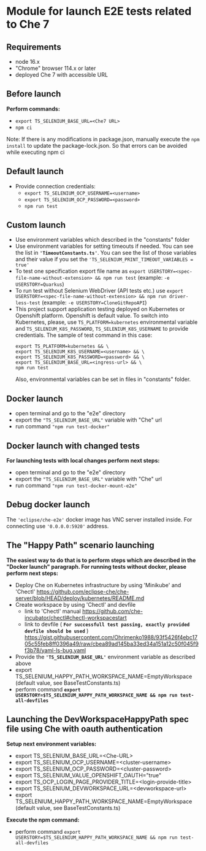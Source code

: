 
# Module for launch E2E tests related to Che 7

## Requirements

- node 16.x
- "Chrome" browser 114.x or later
- deployed Che 7 with accessible URL

## Before launch

**Perform commands:**

- ```export TS_SELENIUM_BASE_URL=<Che7 URL>```
- ```npm ci```

Note: If there is any modifications in package.json, manually execute the `npm install` to update the package-lock.json. So that errors can be avoided while executing npm ci

## Default launch

- Provide connection credentials:
  - ```export TS_SELENIUM_OCP_USERNAME=<username>```
  - ```export TS_SELENIUM_OCP_PASSWORD=<password>```
  - ```npm run test```

## Custom launch

- Use environment variables which described in the "constants" folder
- Use environment variables for setting timeouts if needed. You can see the list in **```'TimeoutConstants.ts'```**. You can see the list of those variables and their value if you set the ```'TS_SELENIUM_PRINT_TIMEOUT_VARIABLES = true'```
- To test one specification export file name as ```export USERSTORY=<spec-file-name-without-extension> && npm run test``` (example: ```-e USERSTORY=Quarkus```)
- To run test without Selenium WebDriver (API tests etc.) use ```export USERSTORY=<spec-file-name-without-extension> && npm run driver-less-test``` (example: ```-e USERSTORY=CloneGitRepoAPI```)
- This project support application testing deployed on Kubernetes or Openshift platform. Openshift is default value. To switch into Kubernetes, please, use `TS_PLATFORM=kubernetes` environmental variable and `TS_SELENIUM_K8S_PASSWORD`, `TS_SELENIUM_K8S_USERNAME` to provide credentials. The sample of test command in this case:
  ```
  export TS_PLATFORM=kubernetes && \
  export TS_SELENIUM_K8S_USERNAME=<username> && \
  export TS_SELENIUM_K8S_PASSWORD=<password> && \
  export TS_SELENIUM_BASE_URL=<ingress-url> && \
  npm run test
  ```
  Also, environmental variables can be set in files in "constants" folder.
  
## Docker launch

- open terminal and go to the "e2e" directory
- export the ```"TS_SELENIUM_BASE_URL"``` variable with "Che" url
- run command ```"npm run test-docker"```

## Docker launch with changed tests

**For launching tests with local changes perform next steps:**

- open terminal and go to the "e2e" directory
- export the ```"TS_SELENIUM_BASE_URL"``` variable with "Che" url
- run command ```"npm run test-docker-mount-e2e"```

## Debug docker launch

The ```'eclipse/che-e2e'``` docker image has VNC server installed inside. For connecting use ```'0.0.0.0:5920'``` address.

## The "Happy Path" scenario launching

**The easiest way to do that is to perform steps which are described in the "Docker launch" paragraph.
For running tests without docker, please perform next steps:**

- Deploy Che on Kubernetes infrastructure by using 'Minikube' and 'Chectl' <https://github.com/eclipse-che/che-server/blob/HEAD/deploy/kubernetes/README.md>
- Create workspace by using 'Chectl' and devfile
  - link to 'Chectl' manual <https://github.com/che-incubator/chectl#chectl-workspacestart>
  - link to devfile ( **```For successfull test passing, exactly provided devfile should be used```** )
    <https://gist.githubusercontent.com/Ohrimenko1988/93f5426f4ebc1705c55feb8ff0396a49/raw/cbea89ad145ba33ed34a151a12c50f045f9f3b78/yaml-ls-bug.yaml>
- Provide the **```'TS_SELENIUM_BASE_URL'```** environment variable as described above
- export TS_SELENIUM_HAPPY_PATH_WORKSPACE_NAME=EmptyWorkspace (default value, see BaseTestConstants.ts)
- perform command **```export USERSTORY=$TS_SELENIUM_HAPPY_PATH_WORKSPACE_NAME && npm run test-all-devfiles```**

## Launching the DevWorkspaceHappyPath spec file using Che with oauth authentication

**Setup next environment variables:**

- export TS_SELENIUM_BASE_URL=\<Che-URL\>
- export TS_SELENIUM_OCP_USERNAME=\<cluster-username\>
- export TS_SELENIUM_OCP_PASSWORD=\<cluster-password\>
- export TS_SELENIUM_VALUE_OPENSHIFT_OAUTH="true"
- export TS_OCP_LOGIN_PAGE_PROVIDER_TITLE=\<login-provide-title\>
- export TS_SELENIUM_DEVWORKSPACE_URL=\<devworkspace-url\>
- export TS_SELENIUM_HAPPY_PATH_WORKSPACE_NAME=EmptyWorkspace (default value, see BaseTestConstants.ts)

**Execute the npm command:**
- perform command ```export USERSTORY=$TS_SELENIUM_HAPPY_PATH_WORKSPACE_NAME && npm run test-all-devfiles```
